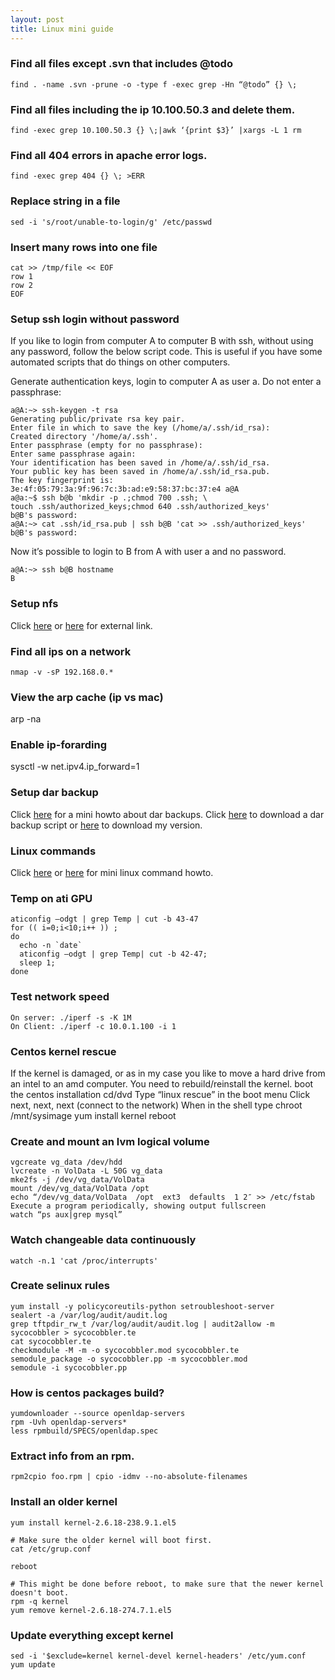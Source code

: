 ```yaml
---
layout: post
title: Linux mini guide
---
```


### Find all files except .svn that includes @todo

    find . -name .svn -prune -o -type f -exec grep -Hn “@todo” {} \;

### Find all files including the ip 10.100.50.3 and delete them.

    find -exec grep 10.100.50.3 {} \;|awk ‘{print $3}’ |xargs -L 1 rm

### Find all 404 errors in apache error logs.

    find -exec grep 404 {} \; >ERR
    
### Replace string in a file

    sed -i 's/root/unable-to-login/g' /etc/passwd
    
### Insert many rows into one file

    cat >> /tmp/file << EOF
    row 1
    row 2
    EOF

### Setup ssh login without password

If you like to login from computer A to computer B with ssh, without
using any password, follow the below script code. This is useful if you
have some automated scripts that do things on other computers.

Generate authentication keys, login to computer A as user a. Do not
enter a passphrase:

    a@A:~> ssh-keygen -t rsa
    Generating public/private rsa key pair.
    Enter file in which to save the key (/home/a/.ssh/id_rsa):
    Created directory '/home/a/.ssh'.
    Enter passphrase (empty for no passphrase):
    Enter same passphrase again:
    Your identification has been saved in /home/a/.ssh/id_rsa.
    Your public key has been saved in /home/a/.ssh/id_rsa.pub.
    The key fingerprint is:
    3e:4f:05:79:3a:9f:96:7c:3b:ad:e9:58:37:bc:37:e4 a@A
    a@a:~$ ssh b@b 'mkdir -p .;chmod 700 .ssh; \
    touch .ssh/authorized_keys;chmod 640 .ssh/authorized_keys'
    b@B's password:
    a@A:~> cat .ssh/id_rsa.pub | ssh b@B 'cat >> .ssh/authorized_keys'
    b@B's password:

Now it’s possible to login to B from A with user a and no password.

    a@A:~> ssh b@B hostname
    B

### Setup nfs

Click [here](https://help.ubuntu.com/community/SettingUpNFSHowTo)
or [here](http://www.ubuntugeek.com/nfs-server-and-client-configuration-in-ubuntu.html)
for external link.

### Find all ips on a network
    nmap -v -sP 192.168.0.*

### View the arp cache (ip vs mac)
arp -na

### Enable ip-forarding
sysctl -w net.ipv4.ip_forward=1

### Setup dar backup

Click [here](http://dar.linux.free.fr/doc/mini-howto/index.html) for a
mini howto about dar backups.
Click [here](http://gradha.sdf-eu.org/dar_scripts/dar_backups.sh) to
download a dar backup script
or [here](https://github.com/arlukin/home/blob/master/bin/dar_backups.sh)
to download my version.

### Linux commands

Click [here](http://www.pixelbeat.org/cmdline.html) or
[here](http://ss64.com/bash/) for mini linux command howto.

### Temp on ati GPU

    aticonfig –odgt | grep Temp | cut -b 43-47
    for (( i=0;i<10;i++ )) ;
    do
      echo -n `date`
      aticonfig –odgt | grep Temp| cut -b 42-47;
      sleep 1;
    done

### Test network speed

    On server: ./iperf -s -K 1M
    On Client: ./iperf -c 10.0.1.100 -i 1

### Centos kernel rescue

If the kernel is damaged, or as in my case you like to move a hard drive
from an intel to an amd computer. You need to rebuild/reinstall the kernel.
    boot the centos installation cd/dvd
    Type “linux rescue” in the boot menu
    Click next, next, next (connect to the network)
    When in the shell type
    chroot /mnt/sysimage
    yum install kernel
    reboot

### Create and mount an lvm logical volume

    vgcreate vg_data /dev/hdd
    lvcreate -n VolData -L 50G vg_data
    mke2fs -j /dev/vg_data/VolData
    mount /dev/vg_data/VolData /opt
    echo “/dev/vg_data/VolData  /opt  ext3  defaults  1 2″ >> /etc/fstab
    Execute a program periodically, showing output fullscreen
    watch “ps aux|grep mysql”

### Watch changeable data continuously

    watch -n.1 'cat /proc/interrupts'
    
### Create selinux rules    

    yum install -y policycoreutils-python setroubleshoot-server
    sealert -a /var/log/audit/audit.log
    grep tftpdir_rw_t /var/log/audit/audit.log | audit2allow -m sycocobbler > sycocobbler.te 
    cat sycocobbler.te
    checkmodule -M -m -o sycocobbler.mod sycocobbler.te
    semodule_package -o sycocobbler.pp -m sycocobbler.mod
    semodule -i sycocobbler.pp

### How is centos packages build?

    yumdownloader --source openldap-servers
    rpm -Uvh openldap-servers*
    less rpmbuild/SPECS/openldap.spec
    
### Extract info from an rpm.

    rpm2cpio foo.rpm | cpio -idmv --no-absolute-filenames
    
### Install an older kernel

    yum install kernel-2.6.18-238.9.1.el5
    
    # Make sure the older kernel will boot first.
    cat /etc/grup.conf
    
    reboot
    
    # This might be done before reboot, to make sure that the newer kernel doesn't boot.
    rpm -q kernel
    yum remove kernel-2.6.18-274.7.1.el5
    
### Update everything except kernel

    sed -i '$exclude=kernel kernel-devel kernel-headers' /etc/yum.conf 
    yum update